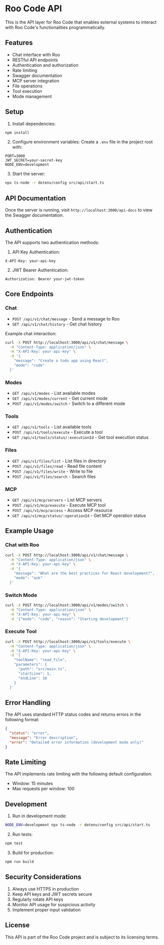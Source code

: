 # Roo Code API

This is the API layer for Roo Code that enables external systems to interact with Roo Code's functionalities programmatically.

## Features

- Chat interface with Roo
- RESTful API endpoints
- Authentication and authorization
- Rate limiting
- Swagger documentation
- MCP server integration
- File operations
- Tool execution
- Mode management

## Setup

1. Install dependencies:
```bash
npm install
```

2. Configure environment variables:
Create a `.env` file in the project root with:
```env
PORT=3000
JWT_SECRET=your-secret-key
NODE_ENV=development
```

3. Start the server:
```bash
npx ts-node -r dotenv/config src/api/start.ts
```

## API Documentation

Once the server is running, visit `http://localhost:3000/api-docs` to view the Swagger documentation.

## Authentication

The API supports two authentication methods:

1. API Key Authentication:
```http
X-API-Key: your-api-key
```

2. JWT Bearer Authentication:
```http
Authorization: Bearer your-jwt-token
```

## Core Endpoints

### Chat

- `POST /api/v1/chat/message` - Send a message to Roo
- `GET /api/v1/chat/history` - Get chat history

Example chat interaction:
```bash
curl -X POST http://localhost:3000/api/v1/chat/message \
  -H "Content-Type: application/json" \
  -H "X-API-Key: your-api-key" \
  -d '{
    "message": "Create a todo app using React",
    "mode": "code"
  }'
```

### Modes

- `GET /api/v1/modes` - List available modes
- `GET /api/v1/modes/current` - Get current mode
- `POST /api/v1/modes/switch` - Switch to a different mode

### Tools

- `GET /api/v1/tools` - List available tools
- `POST /api/v1/tools/execute` - Execute a tool
- `GET /api/v1/tools/status/:executionId` - Get tool execution status

### Files

- `GET /api/v1/files/list` - List files in directory
- `POST /api/v1/files/read` - Read file content
- `POST /api/v1/files/write` - Write to file
- `POST /api/v1/files/search` - Search files

### MCP

- `GET /api/v1/mcp/servers` - List MCP servers
- `POST /api/v1/mcp/execute` - Execute MCP tool
- `POST /api/v1/mcp/access` - Access MCP resource
- `GET /api/v1/mcp/status/:operationId` - Get MCP operation status

## Example Usage

### Chat with Roo
```bash
curl -X POST http://localhost:3000/api/v1/chat/message \
  -H "Content-Type: application/json" \
  -H "X-API-Key: your-api-key" \
  -d '{
    "message": "What are the best practices for React development?",
    "mode": "ask"
  }'
```

### Switch Mode
```bash
curl -X POST http://localhost:3000/api/v1/modes/switch \
  -H "Content-Type: application/json" \
  -H "X-API-Key: your-api-key" \
  -d '{"mode": "code", "reason": "Starting development"}'
```

### Execute Tool
```bash
curl -X POST http://localhost:3000/api/v1/tools/execute \
  -H "Content-Type: application/json" \
  -H "X-API-Key: your-api-key" \
  -d '{
    "toolName": "read_file",
    "parameters": {
      "path": "src/main.ts",
      "startLine": 1,
      "endLine": 10
    }
  }'
```

## Error Handling

The API uses standard HTTP status codes and returns errors in the following format:

```json
{
  "status": "error",
  "message": "Error description",
  "error": "Detailed error information (development mode only)"
}
```

## Rate Limiting

The API implements rate limiting with the following default configuration:
- Window: 15 minutes
- Max requests per window: 100

## Development

1. Run in development mode:
```bash
NODE_ENV=development npx ts-node -r dotenv/config src/api/start.ts
```

2. Run tests:
```bash
npm test
```

3. Build for production:
```bash
npm run build
```

## Security Considerations

1. Always use HTTPS in production
2. Keep API keys and JWT secrets secure
3. Regularly rotate API keys
4. Monitor API usage for suspicious activity
5. Implement proper input validation

## License

This API is part of the Roo Code project and is subject to its licensing terms.